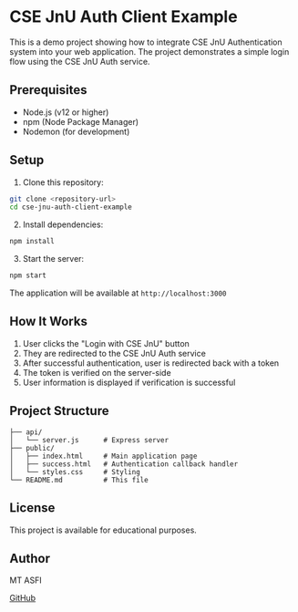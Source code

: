 # CSE JnU Auth Client Example

This is a demo project showing how to integrate CSE JnU Authentication system into your web application. The project demonstrates a simple login flow using the CSE JnU Auth service.

## Prerequisites

- Node.js (v12 or higher)
- npm (Node Package Manager)
- Nodemon (for development)

## Setup

1. Clone this repository:
```bash
git clone <repository-url>
cd cse-jnu-auth-client-example
```

2. Install dependencies:
```bash
npm install
```

3. Start the server:
```bash
npm start
```

The application will be available at `http://localhost:3000`

## How It Works

1. User clicks the "Login with CSE JnU" button
2. They are redirected to the CSE JnU Auth service
3. After successful authentication, user is redirected back with a token
4. The token is verified on the server-side
5. User information is displayed if verification is successful

## Project Structure

```
├── api/
│   └── server.js      # Express server
├── public/
│   ├── index.html     # Main application page
│   ├── success.html   # Authentication callback handler
│   └── styles.css     # Styling
└── README.md          # This file

```

## License

This project is available for educational purposes.

## Author

MT ASFI

[GitHub](https://github.com/asfi50)
